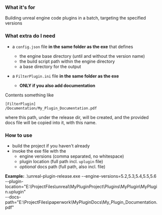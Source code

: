 ### What it's for
Building unreal engine code plugins in a batch, targeting the specified versions

### What extra do I need
 - a `config.json` file **in the same folder as the exe** that defines 
   - the engine base directory (until and without the version name)
   - the build script path within the engine directory
   - a base directory for the output

 - a `FilterPlugin.ini` file **in the same folder as the exe**
   - **ONLY if you also add documentation**

Contents something like
```
[FilterPlugin]
/Documentation/My_Plugin_Documentation.pdf
```
where this path, under the release dir, will be created, and the provided docs file will be copied into it, with this name.

### How to use
 - build the project if you haven't already
 - invoke the exe file with the 
   - engine versions (comma separated, no whitespace)
   - plugin location (full path incl. `uplugin` file) 
   - _optional_ docs path (full path, also incl. file)

**Example:**
.\unreal-plugin-release.exe --engine-versions=5.2,5.3,5.4,5.5,5.6 \
--plugin-location="E:\ProjectFiles\unreal\MyPluginProject\Plugins\MyPlugin\MyPlugin.uplugin" \
--docs-path="E:\ProjectFiles\paperwork\MyPluginDocs\My_Plugin_Documentation.pdf"